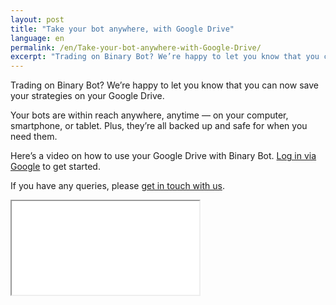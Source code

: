 ```yaml
---
layout: post
title: "Take your bot anywhere, with Google Drive"
language: en
permalink: /en/Take-your-bot-anywhere-with-Google-Drive/
excerpt: "Trading on Binary Bot? We’re happy to let you know that you can now save your strategies on your Google Drive. Your bots are within reach anywhere, anytime — on your computer, smartphone, or tablet..."
---
```


Trading on Binary Bot? We’re happy to let you know that you can now save your strategies on your Google Drive. 

Your bots are within reach anywhere, anytime — on your computer, smartphone, or tablet. Plus, they’re all backed up and safe for when you need them.

Here’s a video on how to use your Google Drive with Binary Bot. <a href="https://oauth.binary.bot/oauth2/authorize?app_id=15481&l=EN">Log in via Google</a> to get started.

If you have any queries, please <a href="https://www.binary.com/en/contact.html">get in touch with us</a>. 


<div class="video-container">
    <iframe src="//www.youtube.com/embed/mi18spqE7R4" allowfullscreen></iframe>
</div>

